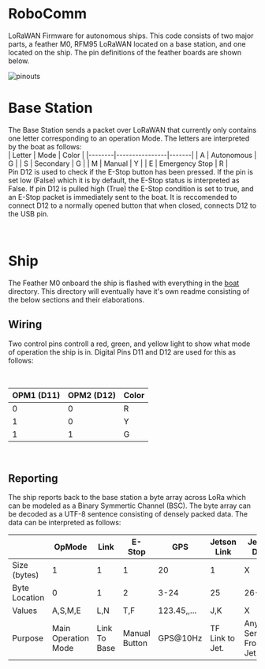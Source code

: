 # RoboComm
LoRaWAN Firmware for autonomous ships. This code consists of two major parts, a feather M0, RFM95 LoRaWAN located on a base station, and one located on the ship. The pin definitions of the feather boards are shown below.
<br>

![pinouts](https://cdn-learn.adafruit.com/assets/assets/000/046/255/large1024/feather_Feather_M0_RFM95_v1.2-1.png)
# Base Station
The Base Station sends a packet over LoRaWAN that currently only contains one letter corresponding to an operation Mode. The letters are interpreted by the boat as follows:
<br>
| Letter | Mode           | Color |
|--------|----------------|-------|
| A      | Autonomous     | G     |
| S      | Secondary      | G     |
| M      | Manual         | Y     |
| E      | Emergency Stop | R     |
<br>
Pin D12 is used to check if the E-Stop button has been pressed. If the pin is set low (False) which it is by default, the E-Stop status is interpreted as False. If pin D12 is pulled high (True) the E-Stop condition is set to true, and an E-Stop packet is immediately sent to the boat. It is reccomended to connect D12 to a normally opened button that when closed, connects D12 to the USB pin.

<br>

# Ship
The Feather M0 onboard the ship is flashed with everything in the [boat](https://github.com/Nat-As/RoboComm/tree/main/boat) directory. This directory will eventually have it's own readme consisting of the below sections and their elaborations.

## Wiring
Two control pins controll a red, green, and yellow light to show what mode of operation the ship is in. Digital Pins D11 and D12 are used for this as follows:

<br>

| OPM1 (D11)| OPM2 (D12) | Color |
|------|------|-------|
| 0    | 0    | R     |
| 1    | 0    | Y     |
| 1    | 1    | G     |

<br>

## Reporting
The ship reports back to the base station a byte array across LoRa which can be modeled as a Binary Symmertic Channel (BSC). The byte array can be decoded as a UTF-8 sentence consisting of densely packed data. The data can be interpreted as follows:
<br>

|               | OpMode              | Link         | E-Stop        | GPS         | Jetson Link     | Jetson Data             | /n      |
|---------------|---------------------|--------------|---------------|-------------|-----------------|-------------------------|---------|
| Size (bytes)  | 1                   | 1            | 1             | 20          | 1               | X                       | 1       |
| Byte Location | 0                   | 1            | 2             | 3-24        | 25              | 26-98                   | 99-100  |
| Values        | A,S,M,E             | L,N          | T,F           | 123.45,,... | J,K             | X                       | \n      |
| Purpose       | Main Operation Mode | Link To Base | Manual Button | GPS@10Hz    | TF Link to Jet. | Anything Sent From Jet. | EOL/EOF |
